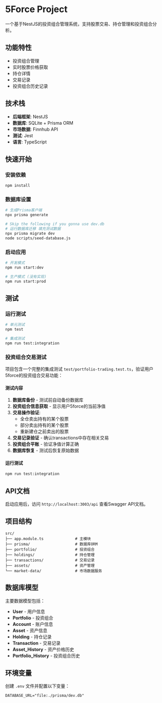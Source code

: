 # 5Force Project

一个基于NestJS的投资组合管理系统，支持股票交易、持仓管理和投资组合分析。

## 功能特性

- 投资组合管理
- 实时股票价格获取
- 持仓详情
- 交易记录
- 投资组合历史记录

## 技术栈

- **后端框架**: NestJS
- **数据库**: SQLite + Prisma ORM
- **市场数据**: Finnhub API
- **测试**: Jest
- **语言**: TypeScript

## 快速开始

### 安装依赖

```bash
npm install
```

### 数据库设置

```bash
# 生成Prisma客户端
npx prisma generate

# Skip the following if you gonna use dev.db
# 运行数据库迁移 填充测试数据
npx prisma migrate dev
node scripts/seed-database.js
```

### 启动应用

```bash
# 开发模式
npm run start:dev

# 生产模式 (没有实现)
npm run start:prod
```

## 测试

### 运行测试

```bash
# 单元测试
npm test

# 集成测试
npm run test:integration
```

### 投资组合交易测试

项目包含一个完整的集成测试 `test/portfolio-trading.test.ts`，验证用户5force的投资组合交易功能：

#### 测试内容

1. **数据库备份** - 测试前自动备份数据库
2. **投资组合信息获取** - 显示用户5force的当前净值
3. **交易操作验证**:
   - 全仓卖出持有的某个股票
   - 部分卖出持有的某个股票
   - 重新建仓之前卖出的股票
4. **交易记录验证** - 确认transactions中存在相关交易
5. **投资组合平账** - 验证净值计算正确
6. **数据库恢复** - 测试后恢复原始数据

#### 运行测试

```bash
npm run test:integration
```

## API文档

启动应用后，访问 `http://localhost:3003/api` 查看Swagger API文档。

## 项目结构

```
src/
├── app.module.ts              # 主模块
├── prisma/                    # 数据库ORM
├── portfolio/                 # 投资组合
├── holdings/                  # 持仓管理
├── transactions/              # 交易记录
├── assets/                    # 资产管理
└── market-data/               # 市场数据服务
```

## 数据库模型

主要数据模型包括：

- **User** - 用户信息
- **Portfolio** - 投资组合
- **Account** - 账户信息
- **Asset** - 资产信息
- **Holding** - 持仓记录
- **Transaction** - 交易记录
- **Asset_History** - 资产价格历史
- **Portfolio_History** - 投资组合历史

## 环境变量

创建 `.env` 文件并配置以下变量：

```env
DATABASE_URL="file:./prisma/dev.db"
```

